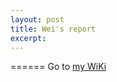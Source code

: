 ```yaml
---
layout: post
title: Wei's report
excerpt: 
---
```


======
Go to [my WiKi](https://github.com/WeiFoo/Research/wiki/Mar-26)

